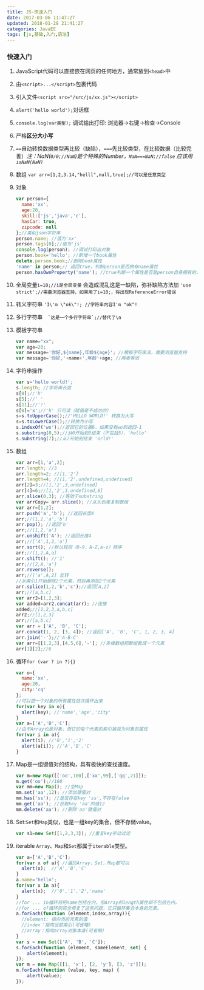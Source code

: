 ```yaml
---
title: JS-快速入门
date: 2017-03-06 11:47:27
updated: 2018-01-28 21:41:27categories: JavaEE
tags: [js,基础,入门,语法]
---
```

### 快速入门

1. JavaScript代码可以直接嵌在网页的任何地方，通常放到`<head>`中

2. 由`<script>...</script>`包裹代码

3. 引入文件`<script src="/src/js/xx.js"></script>`

4. `alert('hello world');`对话框

5. `console.log(var类型);` 调试输出打印: 浏览器->右键->检查->Console

6. 严格**区分大小写**

7. `==`自动转换数据类型再比较（缺陷），`===`先比较类型，在比较数据（比较完善）*注：NaN(`0/0;//NaN`)是个特殊的Number，`NaN===NaN;//false`  应该用`isNaN(NaN)`*

8. 数组 `var arr=[1,2,3.14,"helll",null,true];//可以是任意类型`

9. 对象

   ```javascript
   var person={
     name:'xx',
     age:20,
     skill:['js','java','c'],
     hasCar: true,
     zipcode: null
   };//类似json字符串
   person.name; //值为'xx'
   person.tags[0];//值为'js'
   console.log(person); //调试打印出对象
   person.book='hello'; //新增一个book属性
   delete.person.book;//删除book属性
   'name' in person;// 返回true，判断person是否拥有name属性
   person.hasOwnProperty('name'); //true判断一个属性是否是person自身拥有的，而不是继承得到的
   ```

10. 全局变量`i=10;//i是全局变量`  会造成混乱这是一缺陷，弥补缺陷方法加 `'use strict';//需要浏览器支持，如果用了i=10;，将出现ReferenceError错误`

11. 转义字符串 `'I\'m \"ok\"!; //字符串内容I'm "ok"!  `

12. 多行字符串```   `这是一个多行字符串`;//替代了\n ```

13. 模板字符串

    ```javascript
    var name="xx";
    var age=20;
    var message='你好,${name},年龄${age}'; //模板字符串法，需要浏览器支持
    var message='你好,'+name+',年龄'+age; //两者等效
    ```

14. 字符串操作

    ````javascript
    var s='hello world!';
    s.length; //字符串长度
    s[0];//'h'
    s[5];//' '
    s[11];//'!' 
    s[0]='x';//'h' 只可读（赋值是不成功的）
    s=s.toUpperCase();//'HELLO WORLD!' 转换为大写
    s=s.toLowerCase();//转换为小写
    s.indexOf('wo');//返回它的位置6，如果没有wo则返回-1
    s.substring(0,5);//从0开始到5结束（不包括5），'hello'
    s.substring(7);//从7开始到结束 'orld!'
    ````

15. 数组

    ```javascript
    var arr=[1,'a',2];
    arr.length; //3
    arr.length=2; //[1,'2']
    arr.length=4; //[1,'2',undefined,undefined]
    arr[2]=3;//[1,'2',3,undefined]
    arr[4]=6;//[1,'2',3,undefined,6]
    arr.slice(0,3); //等效于substring
    var arrCopy= arr.slice(); //从头到尾复制数组
    var arr=[1,2];
    arr.push('a','b'); //返回长度4
    arr;//[1,2,'a','b']
    arr.pop(); //返回'b'
    arr;//[1,2,'a']
    arr.unshift('A'); //返回长度4
    arr;//['A',1,2,'a']
    arr.sort(); //默认规则（0-9，A-Z,a-z）排序
    arr;//[1,2,A,a]
    arr.shift(); //'1'
    arr;//[2,A,'a'] 
    arr.reverse();
    arr;//['a',A,2] 反转
    //从索引1开始删除2个元素，然后再添加2个元素
    arr.splice(1,2,'b','c');//返回[A,2]
    arr;//[a,b,c]
    var arr2=[1,2,3];
    var added=arr2.concat(arr); //连接
    added;//[1,2,3,a,b,c]
    arr2;//[1,2,3]
    arr;//[a,b,c]
    var arr = ['A', 'B', 'C'];
    arr.concat(1, 2, [3, 4]); //返回['A', 'B', 'C', 1, 2, 3, 4]
    arr.join('-');//'A-B-C'
    var arr=[[1,2,3],[4,5,6],'-']; //多维数组把数组看成一个元素
    arr[1][2];//6
    ```

16. 循环`for (var ? in ?){}`

    ```javascript
    var o={
      name:'xx',
      age:20,
      city:'cq'
    };
    //可以把一个对象的所有属性依次循环出来
    for(var key in o){
      alert(key); //'name','age','city'
    }
    var a=['A','B','C'];
    //由于Array也是对象，而它的每个元素的索引被视为对象的属性
    for(var i in a){
      alert(i); //'0','1','2'
      alert(a[i]); //'A','B','C'
    }
    ```

17. Map是一组键值对的结构，具有极快的查找速度。

    ```javascript
    var m=new Map([['oo',100],['xx',99],['qq',21]]);
    m.get('oo');//100
    var mm=new Map(); //空Map
    mm.set('aa',12); //添加键值对
    mm.has('ss'); //是否存在key 'ss',不存在false
    mm.get('aa'); //获取key 'aa'的值12
    mm.delete('aa'); //删除'aa'键值对
    ```

18. Set:`Set`和`Map`类似，也是一组key的集合，但不存储value。

    ```javascript
    var s1=new Set([1,2,3,3]); //重复key字动过滤
    ```

19. iterable `Array`、`Map`和`Set`都属于`iterable`类型。

    ```javascript
    var a=['A','B','C'];
    for(var x of a){ //遍历Array，Set，Map都可以
      alert(x);  //'A','B','C'
    }
    a.name='hello';
    for(var x in a){
      alert(x);  //'0','1','2','name'
    }
    //for ... in循环将把name包括在内，但Array的length属性却不包括在内。
    //for ... of循环则完全修复了这些问题，它只循环集合本身的元素。
    a.forEach(function (element,index,array)){
      //element: 指向当前元素的值
      //index：指向当前索引(可省略)
      //array：指向array对象本身(可省略)
    }
    var s = new Set(['A', 'B', 'C']);
    s.forEach(function (element, sameElement, set) {
        alert(element);
    });
    var m = new Map([[1, 'x'], [2, 'y'], [3, 'z']]);
    m.forEach(function (value, key, map) {
        alert(value);
    });
    ```

    ​